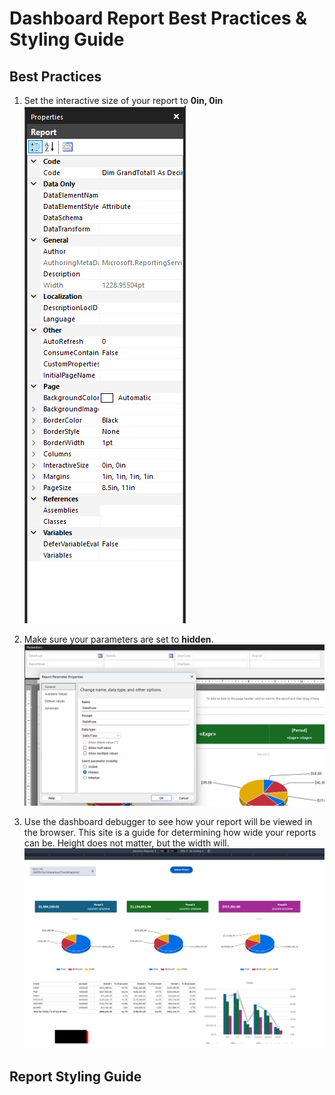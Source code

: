 # Dashboard Report Best Practices & Styling Guide

## Best Practices

 1. Set the interactive size of your report to **0in, 0in** \
![Screenshot 2024-09-16 174246.png](https://github.com/steven-3/Dashboard-Best-Practices/blob/11261e875df7e0b27fd56ca1b454db67c166bbfa/Screenshot%202024-09-16%20174246.png)

 2. Make sure your parameters are set to **hidden**.\
![Screenshot](https://github.com/steven-3/Dashboard-Best-Practices/blob/11261e875df7e0b27fd56ca1b454db67c166bbfa/Screenshot%202024-09-16%20174500.png)

 3. Use the dashboard debugger to see how your report will be viewed in the browser. This site is a guide for determining how wide your reports can be. Height does not matter, but the width will.
![Screnwho2](https://github.com/steven-3/Dashboard-Best-Practices/blob/11261e875df7e0b27fd56ca1b454db67c166bbfa/Screenshot%202024-09-16%20174656.png)

## Report Styling Guide
